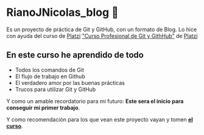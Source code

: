 # RianoJNicolas_blog 🚀
Es un proyecto de práctica de Git y GitHub, con un formato de Blog. Lo hice con ayuda del curso de [Platzi](https://platzi.com/ "Platzi") ["Curso Profesional de Git y GithHub"](https://platzi.com/cursos/git-github/ " curso de Git y Github") de [Platzi](https://platzi.com/ "Platzi")

## En este curso he aprendido de todo
* Todos los comandos de Git
* El flujo de trabajo en Github
* El verdadero amor por las buenas prácticas
* Trucos para utilizar Git y GitHub

Y como un amable recordatorio para mi futuro: **Este sera el inicio para conseguir mi primer trabajo**.  

Y como recomendación para los que vean este proyecto vayan y tomen [**el curso**](https://platzi.com/cursos/git-github/ "a ver el curso").
